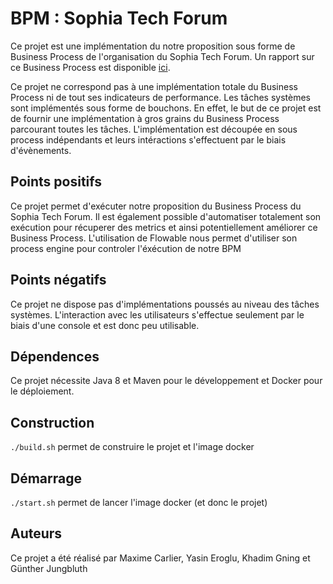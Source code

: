 # BPM : Sophia Tech Forum

Ce projet est une implémentation du notre proposition sous forme de Business Process de l'organisation du Sophia Tech Forum.
Un rapport sur ce Business Process est disponible [ici](rapport.pdf).

Ce projet ne correspond pas à une implémentation totale du Business Process ni de tout ses indicateurs de performance. Les tâches systèmes sont implémentés sous forme de bouchons. 
En effet, le but de ce projet est de fournir une implémentation à gros grains du Business Process parcourant toutes les tâches.
L'implémentation est découpée en sous process indépendants et leurs intéractions s'effectuent par le biais d'évènements.

## Points positifs
Ce projet permet d'exécuter notre proposition du Business Process du Sophia Tech Forum. Il est également possible d'automatiser totalement son exécution pour récuperer des metrics et ainsi potentiellement améliorer ce Business Process.
L'utilisation de Flowable nous permet d'utiliser son process engine pour controler l'éxécution de notre BPM


## Points négatifs
Ce projet ne dispose pas d'implémentations poussés au niveau des tâches systèmes. 
L'interaction avec les utilisateurs s'effectue seulement par le biais d'une console et est donc peu utilisable. 

## Dépendences
Ce projet nécessite Java 8 et Maven pour le développement et Docker pour le déploiement.

## Construction
```./build.sh``` permet de construire le projet et l'image docker

## Démarrage
```./start.sh``` permet de lancer l'image docker (et donc le projet)


## Auteurs
Ce projet a été réalisé par Maxime Carlier, Yasin Eroglu, Khadim Gning et Günther Jungbluth
